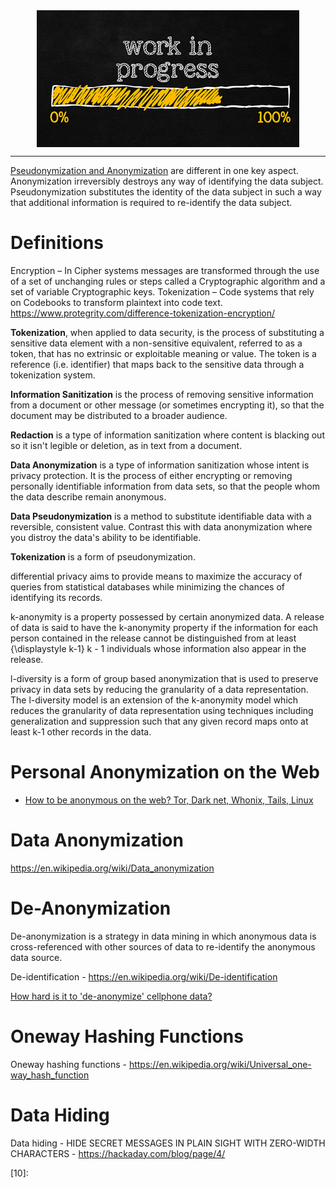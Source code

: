 <!--
Maintainer:   jeffskinnerbox@yahoo.com / www.jeffskinnerbox.me
Version:      0.0.0
-->


<div align="center">
<img src="https://raw.githubusercontent.com/jeffskinnerbox/blog/main/content/images/banners-bkgrds/work-in-progress.jpg" title="These materials require additional work and are not ready for general use." align="center" width=420px height=219px>
</div>


-----


[Pseudonymization and Anonymization][01] are different in one key aspect.
Anonymization irreversibly destroys any way of identifying the data subject.
Pseudonymization substitutes the identity of the data subject in such a way
that additional information is required to re-identify the data subject.

# Definitions
Encryption – In Cipher systems messages are transformed through the use of a set of unchanging rules or steps called a Cryptographic algorithm and a set of variable Cryptographic keys.
Tokenization – Code systems that rely on Codebooks to transform plaintext into code text.
https://www.protegrity.com/difference-tokenization-encryption/

**Tokenization**, when applied to data security, is the process of substituting
a sensitive data element with a non-sensitive equivalent, referred to as a token,
that has no extrinsic or exploitable meaning or value.
The token is a reference (i.e. identifier) that maps back to the sensitive data through a tokenization system.

**Information Sanitization** is the process of removing sensitive information from a document
or other message (or sometimes encrypting it),
so that the document may be distributed to a broader audience.

**Redaction** is a type of information sanitization where content is blacking out so it isn't legible
or deletion, as in text from a document.

**Data Anonymization** is a type of information sanitization whose intent is privacy protection.
It is the process of either encrypting or removing personally identifiable information from data sets,
so that the people whom the data describe remain anonymous.

**Data Pseudonymization** is a method to substitute identifiable data with a reversible, consistent value.
Contrast this with data anonymization where you distroy the data's ability to be identifiable.

**Tokenization** is a form of pseudonymization.

differential privacy aims to provide means to maximize the accuracy of queries from statistical databases while minimizing the chances of identifying its records.

k-anonymity is a property possessed by certain anonymized data.
A release of data is said to have the k-anonymity property if the information for each person contained in the release cannot be distinguished from at least {\displaystyle k-1} k - 1 individuals whose information also appear in the release.

l-diversity is a form of group based anonymization that is used to preserve privacy in data sets by reducing the granularity of a data representation.
 The l-diversity model is an extension of the k-anonymity model which reduces the granularity of data representation using techniques including generalization and suppression such that any given record maps onto at least k-1 other records in the data.




# Personal Anonymization on the Web
* [How to be anonymous on the web? Tor, Dark net, Whonix, Tails, Linux](https://www.youtube.com/watch?v=_393maHbHWc)

# Data Anonymization
https://en.wikipedia.org/wiki/Data_anonymization

# De-Anonymization
De-anonymization is a strategy in data mining in which anonymous data is cross-referenced
with other sources of data to re-identify the anonymous data source.

De-identification - https://en.wikipedia.org/wiki/De-identification

[How hard is it to 'de-anonymize' cellphone data?](https://news.mit.edu/2013/how-hard-it-de-anonymize-cellphone-data)

# Oneway Hashing Functions
Oneway hashing functions - https://en.wikipedia.org/wiki/Universal_one-way_hash_function

# Data Hiding
Data hiding - HIDE SECRET MESSAGES IN PLAIN SIGHT WITH ZERO-WIDTH CHARACTERS - https://hackaday.com/blog/page/4/



[01]:https://www.protegrity.com/pseudonymization-vs-anonymization-help-gdpr/
[02]:
[03]:
[04]:
[05]:
[06]:
[07]:
[08]:
[09]:
[10]:


